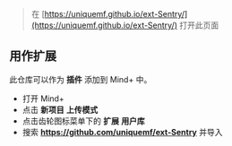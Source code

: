 > 在 [https://uniquemf.github.io/ext-Sentry/](https://uniquemf.github.io/ext-Sentry/) 打开此页面

## 用作扩展

此仓库可以作为 **插件** 添加到 Mind+ 中。

* 打开 Mind+
* 点击 **新项目**  **上传模式**
* 点击齿轮图标菜单下的 **扩展** **用户库**
* 搜索 **https://github.com/uniquemf/ext-Sentry** 并导入



